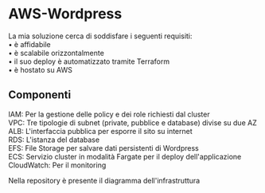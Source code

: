 # AWS-Wordpress

La mia soluzione cerca di soddisfare i seguenti requisiti:  
• è affidabile  
• è scalabile orizzontalmente  
• il suo deploy è automatizzato tramite Terraform  
• è hostato su AWS  

## Componenti

IAM: Per la gestione delle policy e dei role richiesti dal cluster  
VPC: Tre tipologie di subnet (private, pubblice e database) divise su due AZ  
ALB: L'interfaccia pubblica per esporre il sito su internet  
RDS: L'istanza del database  
EFS: File Storage per salvare dati persistenti di Wordpress  
ECS: Servizio cluster in modalità Fargate per il deploy dell'applicazione  
CloudWatch: Per il monitoring  
  
Nella repository è presente il diagramma dell'infrastruttura
